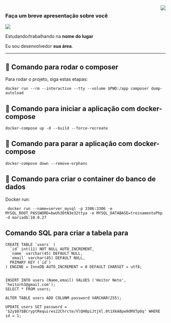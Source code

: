 <img align='right' src="https://github-readme-stats.vercel.app/api?username=heitorh3&show_icons=true&title_color=783c00&text_color=af552e&icon_color=783c00&bg_color=f8efd4&cache_seconds=2300">

### Faça um breve apresentação sobre você

<img src="https://img.shields.io/static/v1?label=Overview&message=Heitor Neto&color=f8efd4&style=for-the-badge&logo=GitHub">

<p>

Estudando/trabalhando na **nome do lugar**<br/>

Eu sou desenvolvedor **sua área**.

</p>
<hr>

## 🚀 Comando para rodar o composer

Para rodar o projeto, siga estas etapas:

```
docker run --rm --interactive --tty --volume $PWD:/app composer dump-autoload
```

## 🚀 Comando para iniciar a aplicação com docker-compose

```
docker-compose up -d --build --force-recreate
```

## 🚀 Comando para parar a aplicação com docker-compose

```
docker-compose down --remove-orphans
```

## 🚀 Comando para criar o container do banco de dados

Docker run:

```
 docker run --name=server_mysql -p 3306:3306 -e MYSQL_ROOT_PASSWORD=bwUh3DtN3e32ttya -e MYSQL_DATABASE=treinamentoPhp -d mariadb:10.0.27

```

## Comando SQL para criar a tabela para

```
CREATE TABLE `users` (
  `id` int(11) NOT NULL AUTO_INCREMENT,
  `name` varchar(45) DEFAULT NULL,
  `email` varchar(45) DEFAULT NULL,
  PRIMARY KEY (`id`)
) ENGINE = InnoDB AUTO_INCREMENT = 0 DEFAULT CHARSET = utf8;


INSERT INTO users (Name,email) VALUES ('Heitor Neto', 'heitorh3@gmail.com');
SELECT * FROM users;

ALTER TABLE users ADD COLUNM password VARCHAR(255);

UPDATE users SET password = '$2y$07$BCryptRequires22Chrcte/VlQH0piJtjXl.0t1XkA8pw9dMXTpOq' WHERE id = 1;
```
